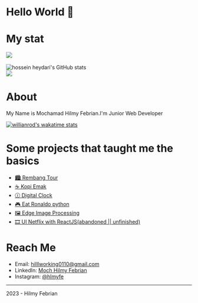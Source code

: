 <h1>Hello World 👋</h1>

# My stat
  <img src="https://www.codewars.com/users/Hilll19/badges/large" align="center"/><br /><br />
  <img src="https://github-readme-stats.vercel.app/api?username=Hilll19&show_icons=true&include_all_commits&theme=monokai" alt="hossein heydari's GitHub stats" /><br />
  <img src="https://github-readme-streak-stats.herokuapp.com/?user=Hilll19&theme=monokai" align="center"/>
  
# About
My Name is Mochamad Hilmy Febrian.I'm Junior Web Developer

  [![willianrod's wakatime stats](https://github-readme-stats.vercel.app/api/wakatime?username=Hilll19&theme=midnight-purple&layout=compact)](https://github.com/anuraghazra/github-readme-stats)
<!--
**Hilll19/Hilll19** is a ✨ _special_ ✨ repository because its `README.md` (this file) appears on your GitHub profile.

Here are some ideas to get you started:

- 🔭 I’m currently working on ...
- 🌱 I’m currently learning ...
- 👯 I’m looking to collaborate on ...
- 🤔 I’m looking for help with ...
- 💬 Ask me about ...
- 📫 How to reach me: ...
- 😄 Pronouns: ...
- ⚡ Fun fact: ...
-->
# Some projects that taught me the basics
- [🏙️ Rembang Tour](https://github.com/Hilll19/RembangTour)
- [☕ Kopi Emak](https://github.com/Hilll19/Kopi-Emak)
- [🕧 Digital Clock](https://github.com/Hilll19/Experiment/tree/main/Digital%20Clock)
- [🎮 Eat Ronaldo python](https://github.com/Hilll19/EatRonaldo-Game)
- [🖼️ Edge Image Processing](https://github.com/Hilll19/Experiment/tree/main/Edge%20Image%20Processing)
- [🎞️ UI Netflix with ReactJS(abandoned || unfinished)](https://github.com/Hilll19/netflix-clone-hil)

# Reach Me
- Email: [hilllworking0110@gmail.com](mailto:hilllworking0110@gmail.com)
- LinkedIn: [Moch Hilmy Febrian](https://www.linkedin.com/in/moch-hilmy-febrian-eka-cahyadi-17a10521b/)
- Instagram: [@hlmyfe](https://www.instagram.com/hlmyfe)

---
2023 - Hilmy Febrian



